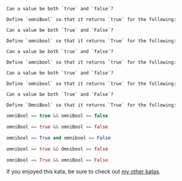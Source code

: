 ~~~if:javascript,dart,ruby,groovy,scala,csharp
Can a value be both `true` and `false`?

Define `omniBool` so that it returns `true` for the following:
~~~
~~~if:python
Can a value be both `True` and `False`?

Define `omnibool` so that it returns `True` for the following:
~~~
~~~if:cpp
Can a value be both `true` and `false`?

Define `omnibool` so that it returns `true` for the following:
~~~
~~~if:rust
Can a value be both `true` and `false`?

Define `omnibool` so that it returns `true` for the following:
~~~
~~~if:haskell
Can a value be both `True` and `False`?

Define `OmniBool` so that it returns `True` for the following:
~~~

```javascript
omniBool == true && omniBool == false
```
```dart
omniBool == true && omniBool == false
```
```python
omnibool == True and omnibool == False
```
```rust
omnibool == true && Omnibool == false
```
```haskell
omniBool == True && omniBool == False
```

If you enjoyed this kata, be sure to check out [my other katas](https://www.codewars.com/users/docgunthrop/authored).
